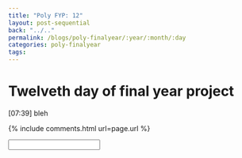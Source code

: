 ```yaml
---
title: "Poly FYP: 12"
layout: post-sequential
back: "../.."
permalink: /blogs/poly-finalyear/:year/:month/:day
categories: poly-finalyear
tags: 
---
```

# Twelveth day of final year project

<span class="timestamp">[07:39]</span> bleh


<!--

<span class='disable-selection' ondblclick="this.innerHTML=''">&lt;<b>REDACTED</b>&gt;</span>
<span class='disable-selection' ondblclick="this.innerHTML=''">&#42;&#42;&#42;&#42;</span>

-->
{% include comments.html url=page.url %}

<input id="password-input" type="password" class="text-secret" onkeyup="unlock()" autocomplete="off">

<span class="disable-selection" id="truth" style="display:none;"></span>
